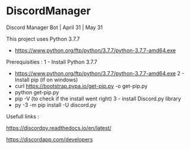 # DiscordManager
Discord Manager Bot | April 31 | May 31

This project uses Python 3.7.7
- https://www.python.org/ftp/python/3.7.7/python-3.7.7-amd64.exe

Prerequisities :
1 - Install Python 3.7.7
- https://www.python.org/ftp/python/3.7.7/python-3.7.7-amd64.exe
2 - Install pip (if on windows)
- curl https://bootstrap.pypa.io/get-pip.py -o get-pip.py
- python get-pip.py
- pip -V (to check if the install went right)
3 - install Discord.py library
- py -3 -m pip install -U discord.py


Usefull links :

https://discordpy.readthedocs.io/en/latest/

https://discordapp.com/developers
